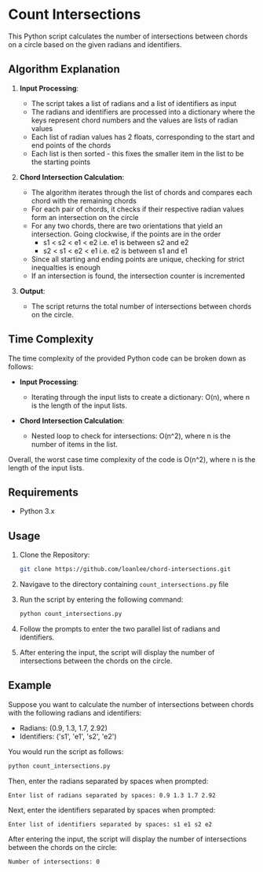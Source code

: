 # Count Intersections

This Python script calculates the number of intersections between chords on a circle based on the given radians and identifiers.

## Algorithm Explanation

1. **Input Processing**:
   - The script takes a list of radians and a list of identifiers as input
   - The radians and identifiers are processed into a dictionary where the keys represent chord numbers and the values are lists of radian values
   - Each list of radian values has 2 floats, corresponding to the start and end points of the chords
   - Each list is then sorted - this fixes the smaller item in the list to be the starting points

2. **Chord Intersection Calculation**:
   - The algorithm iterates through the list of chords and compares each chord with the remaining chords
   - For each pair of chords, it checks if their respective radian values form an intersection on the circle
   - For any two chords, there are two orientations that yield an intersection. Going clockwise, if the points are in the order
      -  s1 < s2 < e1 < e2 i.e. e1 is between s2 and e2
      -  s2 < s1 < e2 < e1 i.e. e2 is between s1 and e1
   - Since all starting and ending points are unique, checking for strict inequalties is enough
   - If an intersection is found, the intersection counter is incremented

3. **Output**:
   - The script returns the total number of intersections between chords on the circle.

## Time Complexity

The time complexity of the provided Python code can be broken down as follows:

- **Input Processing**: 
  - Iterating through the input lists to create a dictionary: O(n), where n is the length of the input lists.

- **Chord Intersection Calculation**:

  - Nested loop to check for intersections: O(n^2), where n is the number of items in the list.

Overall, the worst case time complexity of the code is O(n^2), where n is the length of the input lists.

## Requirements

- Python 3.x

## Usage

1. Clone the Repository:
   
    ```bash
    git clone https://github.com/loanlee/chord-intersections.git
    ```

2. Navigave to the directory containing `count_intersections.py` file


3. Run the script by entering the following command:

    ```bash
    python count_intersections.py
    ```

4. Follow the prompts to enter the two parallel list of radians and identifiers.

5. After entering the input, the script will display the number of intersections between the chords on the circle.

## Example

Suppose you want to calculate the number of intersections between chords with the following radians and identifiers:

- Radians: (0.9, 1.3, 1.7, 2.92)
- Identifiers: ('s1', 'e1', 's2', 'e2')

You would run the script as follows:

```bash
python count_intersections.py
```

Then, enter the radians separated by spaces when prompted:

```
Enter list of radians separated by spaces: 0.9 1.3 1.7 2.92
```

Next, enter the identifiers separated by spaces when prompted:

```
Enter list of identifiers separated by spaces: s1 e1 s2 e2
```

After entering the input, the script will display the number of intersections between the chords on the circle:

```
Number of intersections: 0
```
